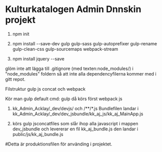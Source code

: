 # Kulturkatalogen Admin Dnnskin projekt

1. npm init

2. npm install --save-dev gulp gulp-sass gulp-autoprefixer gulp-rename gulp-clean-css gulp-sourcemaps webpack-stream

3. npm install jquery --save

glöm inte att lägga till .gitignore (med texten:node_modules/) i "node_modules" foldern så att inte alla dependencyfilerna kommer med i gitt repot.


Filstruktur gulp js concat och webpack

Kör man gulp default
cmd: gulp
då körs först webpack js
1.	kk_Admin_Acklay/_dev/devjs/ och /**/*.js
	Bundlefilen landar i 
	kk_Admin_Acklay/_dev/dev_jsbundle/kk_aj_js/kk_aj_MainApp.js

2.	körs gulp jsconcatfiles som slår ihop alla javascript i mappen 
	dev_jsbundle och levererar en fil kk_aj_bundle.js den landar i
	public/js/kk_aj_bundle.js


#Detta är produktionsfilen för använding i projektet.